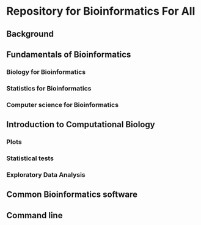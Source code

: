 # Repository for Bioinformatics For All

## Background

## Fundamentals of Bioinformatics

### Biology for Bioinformatics
 
### Statistics for Bioinformatics

### Computer science for Bioinformatics

## Introduction to Computational Biology

### Plots

### Statistical tests

### Exploratory Data Analysis

## Common Bioinformatics software

## Command line

